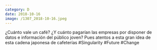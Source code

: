 ```yaml
--- 
category: D 
date: 2018-10-16 
image: /1307_2018-10-16.jpeg 
--- 
```


¿Cuánto vale un café? ¿Y cuánto pagarían las empresas por disponer de datos e información del público joven? Pues atentos a esta gran idea de esta cadena japonesa de cafeterías #Singularity #Future #Change